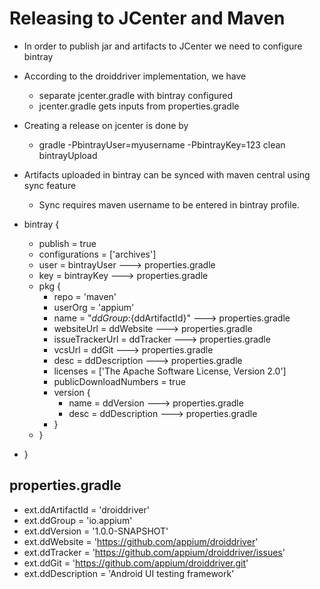 # Releasing to JCenter and Maven

 - In order to publish jar and artifacts to JCenter we need to configure bintray
 - According to the droiddriver implementation, we have
   - separate jcenter.gradle with bintray configured
   - jcenter.gradle gets inputs from properties.gradle
 - Creating a release on jcenter is done by
   - gradle -PbintrayUser=myusername -PbintrayKey=123 clean bintrayUpload
 - Artifacts uploaded in bintray can be synced with maven central using sync feature
   - Sync requires maven username to be entered in bintray profile.

- bintray {
    - publish = true
    - configurations = ['archives']
    - user = bintrayUser                       ---> properties.gradle
    - key = bintrayKey                         ---> properties.gradle
    - pkg {
        - repo = 'maven'
        - userOrg = 'appium'
        - name = "${ddGroup}:${ddArtifactId}"  ---> properties.gradle
        - websiteUrl = ddWebsite               ---> properties.gradle
        - issueTrackerUrl = ddTracker          ---> properties.gradle
        - vcsUrl = ddGit                       ---> properties.gradle
        - desc = ddDescription                 ---> properties.gradle
        - licenses = ['The Apache Software License, Version 2.0']
        - publicDownloadNumbers = true
        - version {
            - name = ddVersion                 ---> properties.gradle
            - desc = ddDescription             ---> properties.gradle
        - }
    - }
- }

## properties.gradle

- ext.ddArtifactId  = 'droiddriver'
- ext.ddGroup       = 'io.appium'
- ext.ddVersion     = '1.0.0-SNAPSHOT'
- ext.ddWebsite     = 'https://github.com/appium/droiddriver'
- ext.ddTracker     = 'https://github.com/appium/droiddriver/issues'
- ext.ddGit         = 'https://github.com/appium/droiddriver.git'
- ext.ddDescription = 'Android UI testing framework'


